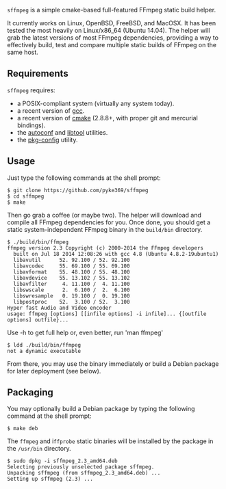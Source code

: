 `sffmpeg` is a simple cmake-based full-featured FFmpeg static build helper.

It currently works on Linux, OpenBSD, FreeBSD, and MacOSX. It has been tested the most heavily on Linux/x86_64 (Ubuntu 14.04).
The helper will grab the latest versions of most FFmpeg dependencies, providing a way to effectively build, test and compare
multiple static builds of FFmpeg on the same host.

Requirements
------------

`sffmpeg` requires:

- a POSIX-compliant system (virtually any system today).
- a recent version of [gcc](http://gcc.gnu.org/).
- a recent version of [cmake](http://www.cmake.org/) (2.8.8+, with proper git and mercurial bindings).
- the [autoconf](http://www.gnu.org/software/autoconf/) and [libtool](http://www.gnu.org/software/libtool/) utilities.
- the [pkg-config](http://www.freedesktop.org/wiki/Software/pkg-config) utility.

Usage
-----

Just type the following commands at the shell prompt:

    $ git clone https://github.com/pyke369/sffmpeg
    $ cd sffmpeg
    $ make

Then go grab a coffee (or maybe two). The helper will download and compile all FFmpeg dependencies for you.
Once done, you should get a static system-independent FFmpeg binary in the `build/bin` directory.

    $ ./build/bin/ffmpeg
    ffmpeg version 2.3 Copyright (c) 2000-2014 the FFmpeg developers
      built on Jul 18 2014 12:08:26 with gcc 4.8 (Ubuntu 4.8.2-19ubuntu1)
      libavutil      52. 92.100 / 52. 92.100
      libavcodec     55. 69.100 / 55. 69.100
      libavformat    55. 48.100 / 55. 48.100
      libavdevice    55. 13.102 / 55. 13.102
      libavfilter     4. 11.100 /  4. 11.100
      libswscale      2.  6.100 /  2.  6.100
      libswresample   0. 19.100 /  0. 19.100
      libpostproc    52.  3.100 / 52.  3.100
    Hyper fast Audio and Video encoder
    usage: ffmpeg [options] [[infile options] -i infile]... {[outfile options] outfile}...

Use -h to get full help or, even better, run 'man ffmpeg'

    $ ldd ./build/bin/ffmpeg
    not a dynamic executable

From there, you may use the binary immediately or build a Debian package for later deployment (see below).

Packaging
---------

You may optionally build a Debian package by typing the following command at the shell prompt:

    $ make deb

The `ffmpeg` and i`ffprobe` static binaries will be installed by the package in the `/usr/bin` directory.

    $ sudo dpkg -i sffmpeg_2.3_amd64.deb
    Selecting previously unselected package sffmpeg.
    Unpacking sffmpeg (from sffmpeg_2.3_amd64.deb) ...
    Setting up sffmpeg (2.3) ...
